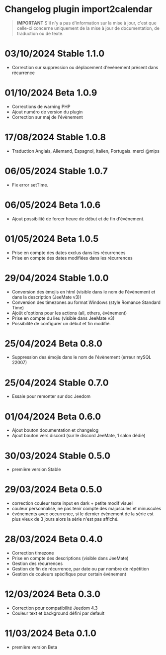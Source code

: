 # Changelog plugin import2calendar

>**IMPORTANT**
S'il n'y a pas d'information sur la mise à jour, c'est que celle-ci concerne uniquement de la mise à jour de documentation, de traduction ou de texte.

# 03/10/2024 Stable 1.1.0
- Correction sur suppression ou déplacement d'evènement présent dans récurrence

# 01/10/2024 Beta 1.0.9
- Corrections de warning PHP
- Ajout numéro de version du plugin
- Correction sur maj de l'évènement

# 17/08/2024 Stable 1.0.8
- Traduction Anglais, Allemand, Espagnol, Italien, Portugais. merci @mips

# 06/05/2024 Stable 1.0.7
- Fix error setTime.

# 06/05/2024 Beta 1.0.6
- Ajout possibilité de forcer heure de début et de fin d'évènement.

# 01/05/2024 Beta 1.0.5
- Prise en compte des dates exclus dans les récurrences
- Prise en compte des dates modifiées dans les récurrences

# 29/04/2024 Stable 1.0.0
- Conversion des émojis en html (visible dans le nom de l'évènement et dans la description (JeeMate v3))
- Conversion des timezones au format Windows (style Romance Standard Time)
- Ajoût d'options pour les actions (all, others, évènement)
- Prise en compte du lieu (visible dans JeeMate v3)
- Possibilité de configurer un début et fin modifié.

# 25/04/2024 Beta 0.8.0
- Suppression des émojis dans le nom de l'évènement (erreur mySQL 22007)

# 25/04/2024 Stable 0.7.0
- Essaie pour remonter sur doc Jeedom

# 01/04/2024 Beta 0.6.0
- Ajout bouton documentation et changelog
- Ajout bouton vers discord (sur le discord JeeMate, 1 salon dédié)

# 30/03/2024 Stable 0.5.0
- première version Stable

# 29/03/2024 Beta 0.5.0
- correction couleur texte input en dark + petite modif visuel
- couleur personnalisé, ne pas tenir compte des majuscules et minuscules
- événements avec occurrence, si le dernier évènement de la série est plus vieux de 3 jours alors la série n'est pas affiché.

# 28/03/2024 Beta 0.4.0
- Correction timezone
- Prise en compte des descriptions (visible dans JeeMate)
- Gestion des récurrences
- Gestion de fin de récurrence, par date ou par nombre de répétition
- Gestion de couleurs spécifique pour certain évènement

# 12/03/2024 Beta 0.3.0
- Correction pour compatibilité Jeedom 4.3
- Couleur text et background défini par default

# 11/03/2024 Beta 0.1.0
- première version Beta